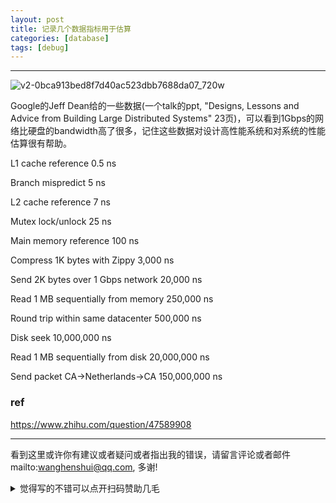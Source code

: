 ```yaml
---
layout: post
title: 记录几个数据指标用于估算
categories: [database]
tags: [debug]
---
```



---

 

![v2-0bca913bed8f7d40ac523dbb7688da07_720w](https://wanghenshui.github.io/assets/v2-0bca913bed8f7d40ac523dbb7688da07_720w.jpg)



Google的Jeff Dean给的一些数据(一个talk的ppt, "Designs, Lessons and Advice from Building Large Distributed Systems" 23页)，可以看到1Gbps的网络比硬盘的bandwidth高了很多，记住这些数据对设计高性能系统和对系统的性能估算很有帮助。

L1 cache reference 0.5 ns

Branch mispredict 5 ns

L2 cache reference 7 ns

Mutex lock/unlock 25 ns

Main memory reference 100 ns

Compress 1K bytes with Zippy 3,000 ns

Send 2K bytes over 1 Gbps network 20,000 ns

Read 1 MB sequentially from memory 250,000 ns

Round trip within same datacenter 500,000 ns

Disk seek 10,000,000 ns

Read 1 MB sequentially from disk 20,000,000 ns

Send packet CA->Netherlands->CA 150,000,000 ns

### ref

https://www.zhihu.com/question/47589908



---

看到这里或许你有建议或者疑问或者指出我的错误，请留言评论或者邮件mailto:wanghenshui@qq.com, 多谢! 
<details>
<summary>觉得写的不错可以点开扫码赞助几毛</summary>
<img src="https://wanghenshui.github.io/assets/wepay.png" alt="微信转账">
</details>